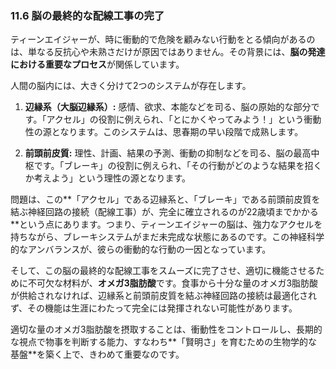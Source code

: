 ### 11.6 脳の最終的な配線工事の完了

ティーンエイジャーが、時に衝動的で危険を顧みない行動をとる傾向があるのは、単なる反抗心や未熟さだけが原因ではありません。その背景には、**脳の発達における重要なプロセス**が関係しています。

人間の脳内には、大きく分けて2つのシステムが存在します。

1.  **辺縁系（大脳辺縁系）:**
    感情、欲求、本能などを司る、脳の原始的な部分です。「アクセル」の役割に例えられ、「とにかくやってみよう！」という衝動性の源となります。このシステムは、思春期の早い段階で成熟します。

2.  **前頭前皮質:**
    理性、計画、結果の予測、衝動の抑制などを司る、脳の最高中枢です。「ブレーキ」の役割に例えられ、「その行動がどのような結果を招くか考えよう」という理性の源となります。

問題は、この**「アクセル」である辺縁系と、「ブレーキ」である前頭前皮質を結ぶ神経回路の接続（配線工事）が、完全に確立されるのが22歳頃までかかる**という点にあります。つまり、ティーンエイジャーの脳は、強力なアクセルを持ちながら、ブレーキシステムがまだ未完成な状態にあるのです。この神経科学的なアンバランスが、彼らの衝動的な行動の一因となっています。

そして、この脳の最終的な配線工事をスムーズに完了させ、適切に機能させるために不可欠な材料が、**オメガ3脂肪酸**です。食事から十分な量のオメガ3脂肪酸が供給されなければ、辺縁系と前頭前皮質を結ぶ神経回路の接続は最適化されず、その機能は生涯にわたって完全には発揮されない可能性があります。

適切な量のオメガ3脂肪酸を摂取することは、衝動性をコントロールし、長期的な視点で物事を判断する能力、すなわち**「賢明さ」を育むための生物学的な基盤**を築く上で、きわめて重要なのです。
